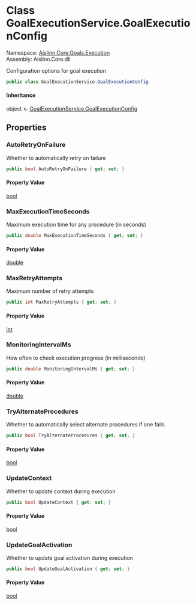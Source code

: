 # <a id="Aislinn_Core_Goals_Execution_GoalExecutionService_GoalExecutionConfig"></a> Class GoalExecutionService.GoalExecutionConfig

Namespace: [Aislinn.Core.Goals.Execution](Aislinn.Core.Goals.Execution.md)  
Assembly: Aislinn.Core.dll  

Configuration options for goal execution

```csharp
public class GoalExecutionService.GoalExecutionConfig
```

#### Inheritance

object ← 
[GoalExecutionService.GoalExecutionConfig](Aislinn.Core.Goals.Execution.GoalExecutionService.GoalExecutionConfig.md)

## Properties

### <a id="Aislinn_Core_Goals_Execution_GoalExecutionService_GoalExecutionConfig_AutoRetryOnFailure"></a> AutoRetryOnFailure

Whether to automatically retry on failure

```csharp
public bool AutoRetryOnFailure { get; set; }
```

#### Property Value

 [bool](https://learn.microsoft.com/dotnet/api/system.boolean)

### <a id="Aislinn_Core_Goals_Execution_GoalExecutionService_GoalExecutionConfig_MaxExecutionTimeSeconds"></a> MaxExecutionTimeSeconds

Maximum execution time for any procedure (in seconds)

```csharp
public double MaxExecutionTimeSeconds { get; set; }
```

#### Property Value

 [double](https://learn.microsoft.com/dotnet/api/system.double)

### <a id="Aislinn_Core_Goals_Execution_GoalExecutionService_GoalExecutionConfig_MaxRetryAttempts"></a> MaxRetryAttempts

Maximum number of retry attempts

```csharp
public int MaxRetryAttempts { get; set; }
```

#### Property Value

 [int](https://learn.microsoft.com/dotnet/api/system.int32)

### <a id="Aislinn_Core_Goals_Execution_GoalExecutionService_GoalExecutionConfig_MonitoringIntervalMs"></a> MonitoringIntervalMs

How often to check execution progress (in milliseconds)

```csharp
public double MonitoringIntervalMs { get; set; }
```

#### Property Value

 [double](https://learn.microsoft.com/dotnet/api/system.double)

### <a id="Aislinn_Core_Goals_Execution_GoalExecutionService_GoalExecutionConfig_TryAlternateProcedures"></a> TryAlternateProcedures

Whether to automatically select alternate procedures if one fails

```csharp
public bool TryAlternateProcedures { get; set; }
```

#### Property Value

 [bool](https://learn.microsoft.com/dotnet/api/system.boolean)

### <a id="Aislinn_Core_Goals_Execution_GoalExecutionService_GoalExecutionConfig_UpdateContext"></a> UpdateContext

Whether to update context during execution

```csharp
public bool UpdateContext { get; set; }
```

#### Property Value

 [bool](https://learn.microsoft.com/dotnet/api/system.boolean)

### <a id="Aislinn_Core_Goals_Execution_GoalExecutionService_GoalExecutionConfig_UpdateGoalActivation"></a> UpdateGoalActivation

Whether to update goal activation during execution

```csharp
public bool UpdateGoalActivation { get; set; }
```

#### Property Value

 [bool](https://learn.microsoft.com/dotnet/api/system.boolean)

